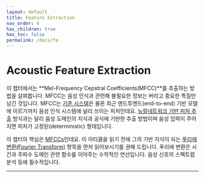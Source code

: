 ```yaml
---
layout: default
title: Feature Extraction
nav_order: 4
has_children: true
has_toc: false
permalink: /docs/fe
---
```


# Acoustic Feature Extraction

이 챕터에서는 **Mel-Frequency Cepstral Coefficients(MFCC)**를 추출하는 방법을 살펴봅니다. MFCC는 음성 인식과 관련해 불필요한 정보는 버리고 중요한 특질만 남긴 것입니다. MFCC는 [기존 시스템](https://ratsgo.github.io/speechbook/docs/am)은 물론 최근 엔드투엔드(end-to-end) 기반 모델에 이르기까지 음성 인식 시스템에 널리 쓰이는 피처인데요. [뉴럴네트워크 기반 피처 추출](https://ratsgo.github.io/speechbook/docs/neuralfe) 방식과는 달리 음성 도메인의 지식과 공식에 기반한 추출 방법이며 음성 입력이 주어지면 피처가 고정된(deterministic) 형태입니다. 

이 챕터의 핵심은 [MFCCs](https://ratsgo.gihub.io/speechbook/docs/fe/mfcc)인데요. 이 아티클을 읽기 전에 그의 기반 지식이 되는 [푸리에 변환(Fourier Transform)](https://ratsgo.github.io/speechbook/docs/fe/ft) 항목을 먼저 읽어보시기를 권해 드립니다. 푸리에 변환은 시간과 주파수 도메인 관련 함수를 이어주는 수학적인 연산입니다. 음성 신호의 스펙트럼 분석 등에 필수적입니다. 


---
